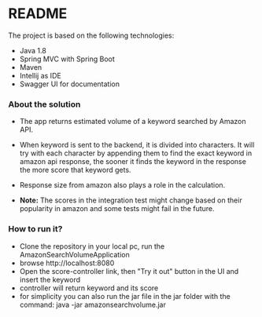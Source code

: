 # README #

The project is based on the following technologies:

* Java 1.8
* Spring MVC with Spring Boot
* Maven
* Intellij as IDE 
* Swagger UI for documentation

### About the solution ###

* The app returns estimated volume of a keyword searched by Amazon API. 
* When keyword is sent to the backend, it is divided into characters. It will try with each character by appending them to find the exact keyword in amazon api response, the sooner it finds the keyword in the response the more score that keyword gets. 
* Response size from amazon also plays a role in the calculation.

* **Note:** The scores in the integration test might change based on their popularity in amazon and some tests might fail in the future.

### How to run it? ###

* Clone the repository in your local pc, run the AmazonSearchVolumeApplication
* browse http://localhost:8080 
* Open the score-controller link, then "Try it out" button in the UI and insert the keyword 
* controller will return keyword and its score
* for simplicity you can also run the jar file in the jar folder with the command: java -jar amazonsearchvolume.jar


